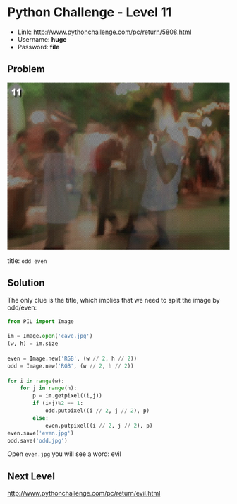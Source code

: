 # Python Challenge - Level 11

- Link: http://www.pythonchallenge.com/pc/return/5808.html
- Username: **huge**
- Password: **file**

## Problem

![](src/level_11/cave.jpg)

title: ``odd even``

## Solution

The only clue is the title, which implies that we need to split the image by odd/even:

```python
from PIL import Image

im = Image.open('cave.jpg')
(w, h) = im.size

even = Image.new('RGB', (w // 2, h // 2))
odd = Image.new('RGB', (w // 2, h // 2))

for i in range(w):
    for j in range(h):
        p = im.getpixel((i,j))
        if (i+j)%2 == 1:
            odd.putpixel((i // 2, j // 2), p)
        else:
            even.putpixel((i // 2, j // 2), p)
even.save('even.jpg')
odd.save('odd.jpg')
```

Open ``even.jpg`` you will see a word: evil

## Next Level

http://www.pythonchallenge.com/pc/return/evil.html
